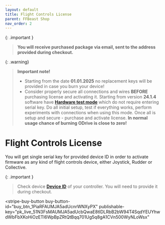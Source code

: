 ```yaml
---
layout: default
title: Flight Controls License
parent: FFBeast Shop
nav_order: 2
---
```


{: .important }
> **You will receive purchased package via email, sent to the address provided during checkout.**

{: .warning}
> **Important note!**
>
>- Starting from the date **01.01.2025** no replacement keys will be provided in case you burn your device!
>- Consider properly secure all connections and wires **BEFORE** purchasing license and activating it. 
>Starting from version **24.1.4** software have [**Hardware test mode**](ffbeast_setup_license.html#hardware-test-mode-flight-controls-only) which do not require entering serial key. Do all initial setup, 
>test if everything works, perform experiments with connections when using this mode. Once all is setup and secure -
>purchase and activate license. **In normal usage chance of burning ODrive is close to zero!**  

# Flight Controls License

You will get single serial key for provided device ID in order to activate firmware as any kind of flight controls device, either Joystick, Rudder or Collective.

{: .important }
> Check device [**Device ID**](ffbeast_setup_license.html) of your controller. You will need to provide it during checkout.

<script async
  src="https://js.stripe.com/v3/buy-button.js">
</script>

<stripe-buy-button
buy-button-id="buy_btn_1PiaRFAUMJA5adUcnrWNXyPX"
publishable-key="pk_live_51N3FsMAUMJA5adUcbQwaE8tIDLRbB2bW94T4SqdYEUYhwdWbFbXKoHiOzETl6WpBpZRtQtBqq701Ug5q8gA1CVn500WyNLoWsx"
></stripe-buy-button>
